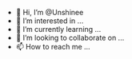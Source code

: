 - 👋 Hi, I’m @Unshinee
- 👀 I’m interested in ...
- 🌱 I’m currently learning ...
- 💞️ I’m looking to collaborate on ...
- 📫 How to reach me ...

<!---
Unshinee/Unshinee is a ✨ special ✨ repository because its `README.md` (this file) appears on your GitHub profile.
You can click the Preview link to take a look at your changes.
--->
